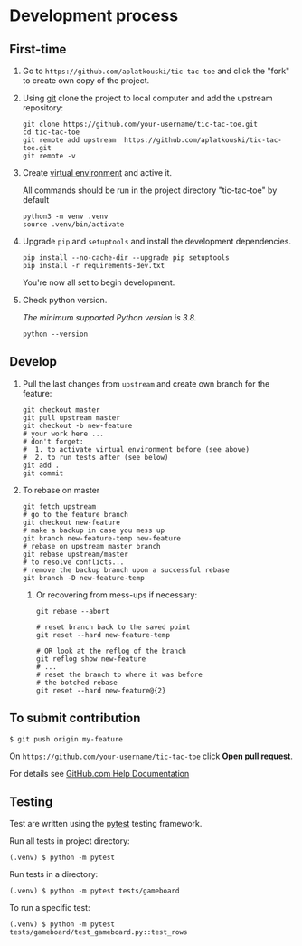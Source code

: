# Development process

## First-time
 1. Go to ``https://github.com/aplatkouski/tic-tac-toe``
    and click the "fork" to create own copy of the project.

 2. Using [git] clone the project to local computer and add the upstream
    repository:
    ```shell script
    git clone https://github.com/your-username/tic-tac-toe.git
    cd tic-tac-toe
    git remote add upstream  https://github.com/aplatkouski/tic-tac-toe.git
    git remote -v
    ```

 3. Create [virtual environment] and active it.

    All commands should be run in the project directory
    "tic-tac-toe" by default
    ```shell script
    python3 -m venv .venv
    source .venv/bin/activate
    ```

 4. Upgrade ``pip`` and ``setuptools`` and install the
    development dependencies.
    ```shell script
    pip install --no-cache-dir --upgrade pip setuptools
    pip install -r requirements-dev.txt
    ```
    You're now all set to begin development.

 5. Check python version.
    
    *The minimum supported Python version is 3.8.*
    ```shell script
    python --version
    ```

## Develop
 1. Pull the last changes from ``upstream`` and create own 
    branch for the feature:
    ```shell script
    git checkout master
    git pull upstream master
    git checkout -b new-feature
    # your work here ... 
    # don't forget:
    #  1. to activate virtual environment before (see above)
    #  2. to run tests after (see below)
    git add .
    git commit
    ```
 2. To rebase on master
    ```shell script
    git fetch upstream
    # go to the feature branch
    git checkout new-feature
    # make a backup in case you mess up
    git branch new-feature-temp new-feature
    # rebase on upstream master branch
    git rebase upstream/master
    # to resolve conflicts...
    # remove the backup branch upon a successful rebase
    git branch -D new-feature-temp
    ```
    1. Or recovering from mess-ups if necessary:
       ```shell script
       git rebase --abort
       
       # reset branch back to the saved point
       git reset --hard new-feature-temp
       
       # OR look at the reflog of the branch
       git reflog show new-feature
       # ...
       # reset the branch to where it was before 
       # the botched rebase
       git reset --hard new-feature@{2}
       ```

## To submit contribution

```shell script
$ git push origin my-feature
```

On ``https://github.com/your-username/tic-tac-toe`` click 
**Open pull request**.

For details see [GitHub.com Help Documentation]


## Testing

Test are written using the [pytest] testing framework.

Run all tests in project directory:
```shell script
(.venv) $ python -m pytest
```

Run tests in a directory:
```shell script
(.venv) $ python -m pytest tests/gameboard
```

To run a specific test:
```shell script
(.venv) $ python -m pytest tests/gameboard/test_gameboard.py::test_rows
```


[git]: https://git-scm.com/
[virtual environment]: https://docs.python.org/3/library/venv.html
[GitHub.com Help Documentation]: https://docs.github.com/en/github/collaborating-with-issues-and-pull-requests
[pytest]: https://docs.pytest.org/en/latest/
